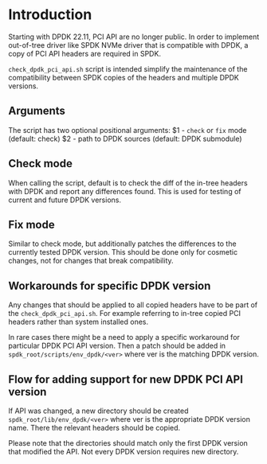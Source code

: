 # Introduction

Starting with DPDK 22.11, PCI API are no longer public. In order to implement
out-of-tree driver like SPDK NVMe driver that is compatible with DPDK,
a copy of PCI API headers are required in SPDK.

`check_dpdk_pci_api.sh` script is intended simplify the maintenance of the
compatibility between SPDK copies of the headers and multiple DPDK versions.

## Arguments

The script has two optional positional arguments:
$1 - `check` or `fix` mode (default: check)
$2 - path to DPDK sources (default: DPDK submodule)

## Check mode

When calling the script, default is to check the diff of the in-tree headers with
DPDK and report any differences found. This is used for testing of current and
future DPDK versions.

## Fix mode

Similar to check mode, but additionally patches the differences to the
currently tested DPDK version. This should be done only for cosmetic changes,
not for changes that break compatibility.

## Workarounds for specific DPDK version

Any changes that should be applied to all copied headers have to be part of the
`check_dpdk_pci_api.sh`. For example referring to in-tree copied PCI headers
rather than system installed ones.

In rare cases there might be a need to apply a specific workaround for
particular DPDK PCI API version. Then a patch should be added in
`spdk_root/scripts/env_dpdk/<ver>` where ver is the matching DPDK version.

## Flow for adding support for new DPDK PCI API version

If API was changed, a new directory should be created `spdk_root/lib/env_dpdk/<ver>`
where ver is the appropriate DPDK version name. There the relevant headers should be copied.

Please note that the directories should match only the first DPDK version that modified the API.
Not every DPDK version requires new directory.
